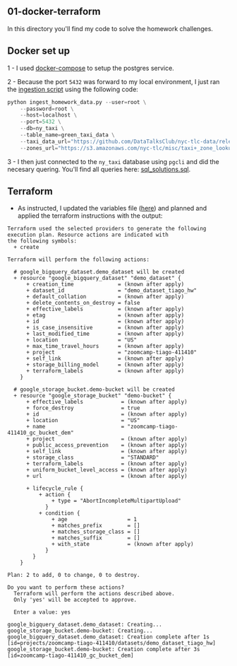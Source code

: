 ## 01-docker-terraform

In this directory you'll find my code to solve the homework challenges. 

## Docker set up

1 - I used [docker-compose](docker-compose.yaml) to setup the postgres service.

2 - Because the port `5432` was forward to my local environment, I just ran the [ingestion script](ingest_homework_data.py) using the following code:

```python
python ingest_homework_data.py --user=root \
    --password=root \
    --host=localhost \
    --port=5432 \
    --db=ny_taxi \
    --table_name=green_taxi_data \
    --taxi_data_url="https://github.com/DataTalksClub/nyc-tlc-data/releases/download/green/green_tripdata_2019-09.csv.gz" \
    --zones_url="https://s3.amazonaws.com/nyc-tlc/misc/taxi+_zone_lookup.csv"

```

3 - I then just connected to the `ny_taxi` database using `pgcli`  and did the necesary
quering. You'll find all queries here: [sql_solutions.sql](sql_solutions.sql).

## Terraform

- As instructed, I updated the variables file ([here](terraform/variables.tf)) and 
planned and applied the terraform instructions with the output: 

```
Terraform used the selected providers to generate the following execution plan. Resource actions are indicated with
the following symbols:
  + create

Terraform will perform the following actions:

  # google_bigquery_dataset.demo_dataset will be created
  + resource "google_bigquery_dataset" "demo_dataset" {
      + creation_time              = (known after apply)
      + dataset_id                 = "demo_dataset_tiago_hw"
      + default_collation          = (known after apply)
      + delete_contents_on_destroy = false
      + effective_labels           = (known after apply)
      + etag                       = (known after apply)
      + id                         = (known after apply)
      + is_case_insensitive        = (known after apply)
      + last_modified_time         = (known after apply)
      + location                   = "US"
      + max_time_travel_hours      = (known after apply)
      + project                    = "zoomcamp-tiago-411410"
      + self_link                  = (known after apply)
      + storage_billing_model      = (known after apply)
      + terraform_labels           = (known after apply)
    }

  # google_storage_bucket.demo-bucket will be created
  + resource "google_storage_bucket" "demo-bucket" {
      + effective_labels            = (known after apply)
      + force_destroy               = true
      + id                          = (known after apply)
      + location                    = "US"
      + name                        = "zoomcamp-tiago-411410_gc_bucket_dem"
      + project                     = (known after apply)
      + public_access_prevention    = (known after apply)
      + self_link                   = (known after apply)
      + storage_class               = "STANDARD"
      + terraform_labels            = (known after apply)
      + uniform_bucket_level_access = (known after apply)
      + url                         = (known after apply)

      + lifecycle_rule {
          + action {
              + type = "AbortIncompleteMultipartUpload"
            }
          + condition {
              + age                   = 1
              + matches_prefix        = []
              + matches_storage_class = []
              + matches_suffix        = []
              + with_state            = (known after apply)
            }
        }
    }

Plan: 2 to add, 0 to change, 0 to destroy.

Do you want to perform these actions?
  Terraform will perform the actions described above.
  Only 'yes' will be accepted to approve.

  Enter a value: yes

google_bigquery_dataset.demo_dataset: Creating...
google_storage_bucket.demo-bucket: Creating...
google_bigquery_dataset.demo_dataset: Creation complete after 1s [id=projects/zoomcamp-tiago-411410/datasets/demo_dataset_tiago_hw]
google_storage_bucket.demo-bucket: Creation complete after 3s [id=zoomcamp-tiago-411410_gc_bucket_dem]
```